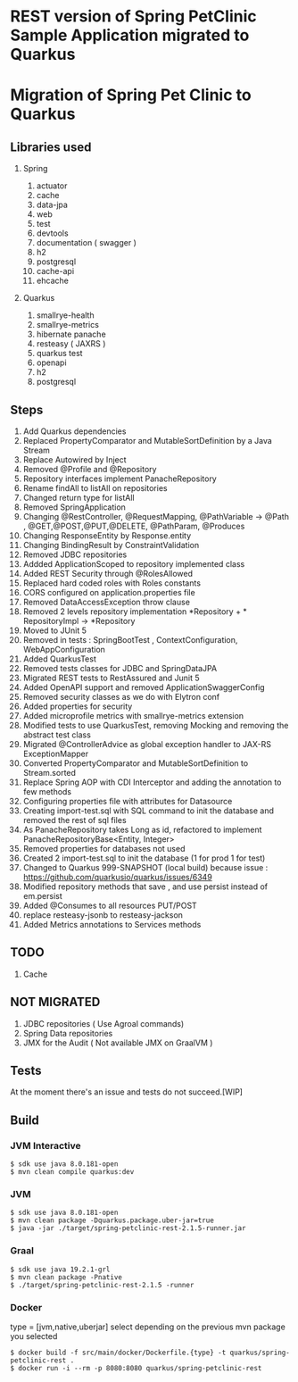 # REST version of Spring PetClinic Sample Application migrated to Quarkus

# Migration of Spring Pet Clinic to Quarkus

## Libraries used

1. Spring
   1. actuator
   1. cache
   1. data-jpa
   1. web
   1. test
   1. devtools
   1. documentation ( swagger )
   1. h2
   1. postgresql
   1. cache-api
   1. ehcache
   
1. Quarkus
    1. smallrye-health
    1. smallrye-metrics
    1. hibernate panache
    1. resteasy ( JAXRS )
    1. quarkus test
    1. openapi
    1. h2
    1. postgresql 


## Steps

1. Add Quarkus dependencies
2. Replaced PropertyComparator and MutableSortDefinition by a Java Stream
3. Replace Autowired by Inject
4. Removed @Profile and @Repository
5. Repository interfaces implement PanacheRepository
6. Rename findAll to listAll on repositories
7. Changed return type for listAll
8. Removed SpringApplication
9. Changing @RestController, @RequestMapping, @PathVariable -> @Path , @GET,@POST,@PUT,@DELETE, @PathParam, @Produces
10. Changing ResponseEntity by Response.entity
11. Changing BindingResult by ConstraintValidation
12. Removed JDBC repositories
13. Addded ApplicationScoped to repository implemented class
14. Added REST Security through @RolesAllowed
15. Replaced hard coded roles with Roles constants
16. CORS configured on application.properties file
17. Removed DataAccessException throw clause
18. Removed 2 levels repository implementation *Repository + * RepositoryImpl -> *Repository
19. Moved to JUnit 5
20. Removed in tests : SpringBootTest , ContextConfiguration, WebAppConfiguration
21. Added QuarkusTest
22. Removed tests classes for JDBC and SpringDataJPA
23. Migrated REST tests to RestAssured and Junit 5
24. Added OpenAPI support and removed ApplicationSwaggerConfig
25. Removed security classes as we do with Elytron conf
26. Added properties for security
27. Added microprofile metrics with smallrye-metrics extension
28. Modified tests to use QuarkusTest, removing Mocking and removing the abstract test class
29. Migrated @ControllerAdvice as global exception handler to JAX-RS ExceptionMapper
30. Converted PropertyComparator and MutableSortDefinition to Stream.sorted
31. Replace Spring AOP with CDI Interceptor and adding the annotation to few methods
32. Configuring properties file with attributes for Datasource
33. Creating import-test.sql with SQL command to init the database and removed the rest of sql files
34. As PanacheRepository takes Long as id, refactored to implement PanacheRepositoryBase<Entity, Integer>
35. Removed properties for databases not used
36. Created 2 import-test.sql to init the database (1 for prod 1 for test)
37. Changed to Quarkus 999-SNAPSHOT (local build) because issue : https://github.com/quarkusio/quarkus/issues/6349
38. Modified repository methods that save , and use persist instead of em.persist
39. Added @Consumes to all resources PUT/POST
40. replace resteasy-jsonb to resteasy-jackson 
41. Added Metrics annotations to Services methods 

## TODO

1. Cache
  
## NOT MIGRATED

1. JDBC repositories ( Use Agroal commands)
2. Spring Data repositories
3. JMX for the Audit ( Not available JMX on GraalVM )

## Tests
At the moment there's an issue and tests do not succeed.[WIP]

## Build
### JVM Interactive
```
$ sdk use java 8.0.181-open  
$ mvn clean compile quarkus:dev
```  
### JVM 
```
$ sdk use java 8.0.181-open  
$ mvn clean package -Dquarkus.package.uber-jar=true  
$ java -jar ./target/spring-petclinic-rest-2.1.5-runner.jar
```  
### Graal
```
$ sdk use java 19.2.1-grl  
$ mvn clean package -Pnative  
$ ./target/spring-petclinic-rest-2.1.5 -runner
```

### Docker
type = [jvm,native,uberjar] select depending on the previous mvn package you selected  
```
$ docker build -f src/main/docker/Dockerfile.{type} -t quarkus/spring-petclinic-rest .  
$ docker run -i --rm -p 8080:8080 quarkus/spring-petclinic-rest
```


